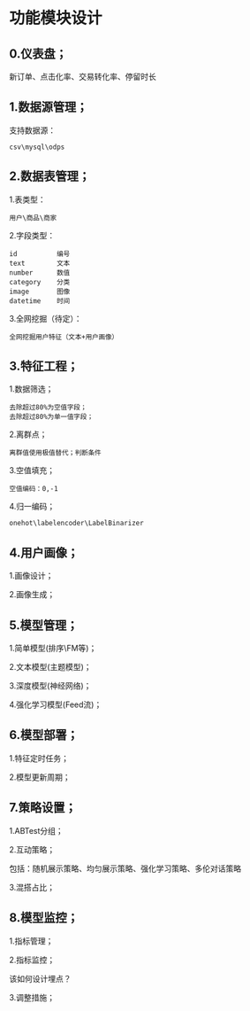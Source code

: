 # 功能模块设计

## 0.仪表盘；

新订单、点击化率、交易转化率、停留时长

## 1.数据源管理；

支持数据源：

    csv\mysql\odps

## 2.数据表管理；

1.表类型：

    用户\商品\商家

2.字段类型：

    id          编号
    text        文本
    number      数值
    category    分类
    image       图像
    datetime    时间

3.全网挖掘（待定）：

    全网挖掘用户特征（文本+用户画像）


## 3.特征工程；

1.数据筛选；

    去除超过80%为空值字段；
    去除超过80%为单一值字段；

2.离群点；

    离群值使用极值替代；判断条件

3.空值填充；

    空值编码：0,-1

4.归一编码；

    onehot\labelencoder\LabelBinarizer

## 4.用户画像；

1.画像设计；

2.画像生成；

## 5.模型管理；

1.简单模型(排序\FM等)；

2.文本模型(主题模型)；

3.深度模型(神经网络)；

4.强化学习模型(Feed流)；

## 6.模型部署；

1.特征定时任务；

2.模型更新周期；

## 7.策略设置；

1.ABTest分组；

2.互动策略；

包括：随机展示策略、均匀展示策略、强化学习策略、多伦对话策略

3.混搭占比；

## 8.模型监控；

1.指标管理；

2.指标监控；

该如何设计埋点？

3.调整措施；
